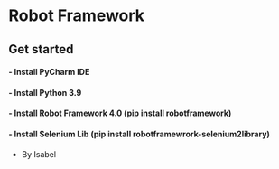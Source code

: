 # Robot Framework
## Get started
#### - Install PyCharm IDE
#### - Install Python 3.9
#### - Install Robot Framework 4.0 (pip install robotframework)
#### - Install Selenium Lib (pip install robotframewrork-selenium2library)

* By Isabel
